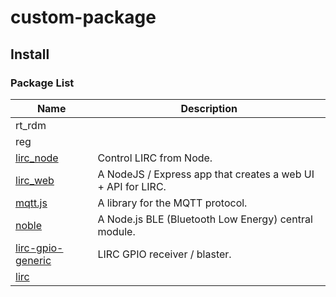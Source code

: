 # custom-package

## Install

### Package List
| Name                         | Description                       |
| ---------------------------- | --------------------------------- |
| rt_rdm | |
| reg | |
| [lirc_node](github.com/alexbain/lirc_node) | Control LIRC from Node. |
| [lirc_web](github.com/alexbain/lirc_web) | A NodeJS / Express app that creates a web UI + API for LIRC. |
| [mqtt.js](github.com/mqttjs/MQTT.js) | A library for the MQTT protocol. |
| [noble](github.com/sandeepmistry/noble) | A Node.js BLE (Bluetooth Low Energy) central module. |
| [lirc-gpio-generic](https://github.com/danitool/openwrt-pkgs/tree/cc/lirc-gpio-generic) | LIRC GPIO receiver / blaster. |
| [lirc](https://github.com/danitool/openwrt-pkgs/tree/cc/lirc) | |
